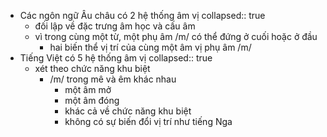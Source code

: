 - Các ngôn ngữ Âu châu có 2 hệ thống âm vị
  collapsed:: true
	- đối lập về đặc trưng âm học và cấu âm
	- vì trong cùng một từ, một phụ âm /m/ có thể đứng ở cuối hoặc ở đầu
		- hai biến thể vị trí của cùng một âm vị phụ âm /m/
- Tiếng Việt có 5 hệ thống âm vị
  collapsed:: true
	- xét theo chức năng khu biệt
		- /m/ trong mê và êm khác nhau
			- một âm mở
			- một âm đóng
			- khác cả về chức năng khu biệt
			- không có sự biến đổi vị trí như tiếng Nga